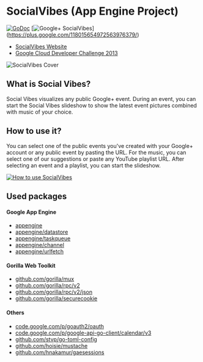 SocialVibes (App Engine Project)
=====================

[![GoDoc](https://godoc.org/github.com/FraBle/SocialVibes-AppEngine/socialvibes?status.png)](https://godoc.org/github.com/FraBle/SocialVibes-AppEngine/socialvibes)
[![Google+ SocialVibes](http://b.repl.ca/v1/Google+-SocialVibes-brightgreen.png)] (https://plus.google.com/118015654972563976379/)

- [SocialVibes Website](http://gcdc2013-socialvibes.appspot.com "Social Vibes")
- [Google Cloud Developer Challenge 2013](http://www.google.com/events/gcdc2013/ "Google Cloud Developer Challenge 2013")

![SocialVibes Cover](https://raw.github.com/FraBle/SocialVibes-AppEngine/master/static/images/ui/cover.png "Social Vibes Cover")

## What is Social Vibes?
Social Vibes visualizes any public Google+ event. During an event, you can start the Social Vibes slideshow to show the latest event pictures combined with music of your choice.

## How to use it?
You can select one of the public events you've created with your Google+ account or any public event by pasting the URL. For the music, you can select one of our suggestions or paste any YouTube playlist URL. After selecting an event and a playlist, you can start the slideshow.

[![How to use SocialVibes](https://raw.github.com/FraBle/SocialVibes-AppEngine/master/static/images/ui/youtube.png)](http://www.youtube.com/watch?v=KCPR8WcQYIY)

## Used packages
#### Google App Engine
- [appengine](https://developers.google.com/appengine/docs/go/reference "appengine")
- [appengine/datastore](https://developers.google.com/appengine/docs/go/datastore/reference "appengine/datastore")
- [appengine/taskqueue](https://developers.google.com/appengine/docs/go/taskqueue/reference "appengine/taskqueue")
- [appengine/channel](https://developers.google.com/appengine/docs/go/channel/reference "appengine/channel")
- [appengine/urlfetch](https://developers.google.com/appengine/docs/go/urlfetch/reference "appengine/urlfetch")

#### Gorilla Web Toolkit
- [github.com/gorilla/mux](http://www.gorillatoolkit.org/pkg/mux "github.com/gorilla/mux")
- [github.com/gorilla/rpc/v2](http://www.gorillatoolkit.org/pkg/rpc/v2 "github.com/gorilla/rpc/v2")
- [github.com/gorilla/rpc/v2/json](http://www.gorillatoolkit.org/pkg/rpc/v2/json "github.com/gorilla/rpc/v2/json")
- [github.com/gorilla/securecookie](http://www.gorillatoolkit.org/pkg/securecookie "github.com/gorilla/securecookie")

#### Others
- [code.google.com/p/goauth2/oauth](https://code.google.com/p/goauth2/ "code.google.com/p/goauth2/oauth")
- [code.google.com/p/google-api-go-client/calendar/v3](https://code.google.com/p/google-api-go-client/ "code.google.com/p/google-api-go-client/calendar/v3")
- [github.com/stvp/go-toml-config](https://github.com/stvp/go-toml-config "github.com/stvp/go-toml-config")
- [github.com/hoisie/mustache](https://github.com/hoisie/mustache "github.com/hoisie/mustache")
- [github.com/hnakamur/gaesessions](https://github.com/hnakamur/gaesessions "github.com/hnakamur/gaesessions")
